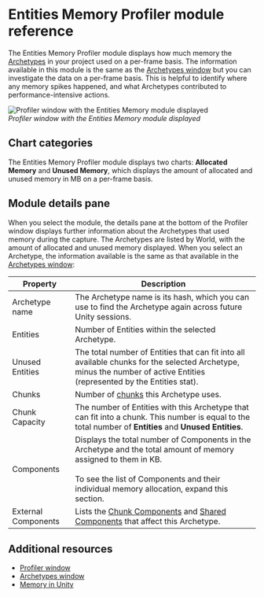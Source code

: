 # Entities Memory Profiler module reference

The Entities Memory Profiler module displays how much memory the [Archetypes](concepts-archetypes.md) in your project used on a per-frame basis. The information available in this module is the same as the [Archetypes window](editor-archetypes-window.md) but you can investigate the data on a per-frame basis. This is helpful to identify where any memory spikes happened, and what Archetypes contributed to performance-intensive actions. 

![Profiler window with the Entities Memory module displayed](images/profiler-entities-memory.png)<br/>_Profiler window with the Entities Memory module displayed_

## Chart categories

The Entities Memory Profiler module displays two charts: **Allocated Memory** and **Unused Memory**, which displays the amount of allocated and unused memory in MB on a per-frame basis.

## Module details pane

When you select the module, the details pane at the bottom of the Profiler window displays further information about the Archetypes that used memory during the capture. The Archetypes are listed by World, with the amount of allocated and unused memory displayed. When you select an Archetype, the information available is the same as that available in the [Archetypes window](editor-archetypes-window.md):

| **Property** | **Description** |
|---|---|
| Archetype name | The Archetype name is its hash, which you can use to find the Archetype again across future Unity sessions. |
| Entities | Number of Entities within the selected Archetype. |
| Unused Entities | The total number of Entities that can fit into all available chunks for the selected Archetype, minus the number of active Entities (represented by the Entities stat). |
| Chunks | Number of [chunks](concepts-archetypes.md#archetype-chunks) this Archetype uses. |
| Chunk Capacity | The number of Entities with this Archetype that can fit into a chunk. This number is equal to the total number of **Entities** and **Unused Entities**. |
| Components | Displays the total number of Components in the Archetype and the total amount of memory assigned to them in KB. <br/><br/>To see the list of Components and their individual memory allocation, expand this section. |
| External Components | Lists the [Chunk Components](components-chunk.md) and [Shared Components](components-shared.md) that affect this Archetype. |

## Additional resources

* [Profiler window](https://docs.unity3d.com/Manual/Profiler.html)
* [Archetypes window](editor-archetypes-window.md)
* [Memory in Unity](https://docs.unity3d.com/Manual/performance-memory-overview.html)